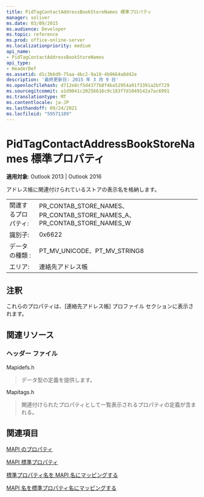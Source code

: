 ```yaml
---
title: PidTagContactAddressBookStoreNames 標準プロパティ
manager: soliver
ms.date: 03/09/2015
ms.audience: Developer
ms.topic: reference
ms.prod: office-online-server
ms.localizationpriority: medium
api_name:
- PidTagContactAddressBookStoreNames
api_type:
- HeaderDef
ms.assetid: d1c3b6d9-75aa-4bc2-9a10-4b9664a8d42e
description: '最終更新日: 2015 年 3 月 9 日'
ms.openlocfilehash: d712e8cf5d4377b8f4ba52954a91f3391a2bf729
ms.sourcegitcommit: a1d9041c20256616c9c183f7d1049142a7ac6991
ms.translationtype: MT
ms.contentlocale: ja-JP
ms.lasthandoff: 09/24/2021
ms.locfileid: "59571109"
---
```

# <a name="pidtagcontactaddressbookstorenames-canonical-property"></a>PidTagContactAddressBookStoreNames 標準プロパティ

  
  
**適用対象**: Outlook 2013 | Outlook 2016 
  
アドレス帳に関連付けられているストアの表示名を格納します。
  
|||
|:-----|:-----|
|関連するプロパティ:  <br/> |PR_CONTAB_STORE_NAMES、PR_CONTAB_STORE_NAMES_A、PR_CONTAB_STORE_NAMES_W  <br/> |
|識別子:  <br/> |0x6622  <br/> |
|データの種類 :   <br/> |PT_MV_UNICODE、PT_MV_STRING8  <br/> |
|エリア:  <br/> |連絡先アドレス帳  <br/> |
   
## <a name="remarks"></a>注釈

これらのプロパティは、[連絡先アドレス帳] プロファイル セクションに表示されます。
  
## <a name="related-resources"></a>関連リソース

### <a name="header-files"></a>ヘッダー ファイル

Mapidefs.h
  
> データ型の定義を提供します。
    
Mapitags.h
  
> 関連付けられたプロパティとして一覧表示されるプロパティの定義が含まれる。
    
## <a name="see-also"></a>関連項目



[MAPI のプロパティ](mapi-properties.md)
  
[MAPI 標準プロパティ](mapi-canonical-properties.md)
  
[標準プロパティ名を MAPI 名にマッピングする](mapping-canonical-property-names-to-mapi-names.md)
  
[MAPI 名を標準プロパティ名にマッピングする](mapping-mapi-names-to-canonical-property-names.md)

